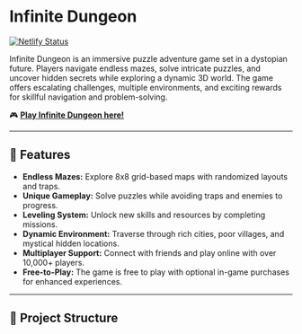 # Infinite Dungeon  

[![Netlify Status](https://api.netlify.com/api/v1/badges/your-badge-id/deploy-status)](https://infinite-dungeon.netlify.app/)  

Infinite Dungeon is an immersive puzzle adventure game set in a dystopian future. Players navigate endless mazes, solve intricate puzzles, and uncover hidden secrets while exploring a dynamic 3D world. The game offers escalating challenges, multiple environments, and exciting rewards for skillful navigation and problem-solving.  

🎮 **[Play Infinite Dungeon here!](https://infinite-dungeon-3.netlify.app/)**  

---

## 🚀 Features  
- **Endless Mazes:** Explore 8x8 grid-based maps with randomized layouts and traps.  
- **Unique Gameplay:** Solve puzzles while avoiding traps and enemies to progress.  
- **Leveling System:** Unlock new skills and resources by completing missions.  
- **Dynamic Environment:** Traverse through rich cities, poor villages, and mystical hidden locations.  
- **Multiplayer Support:** Connect with friends and play online with over 10,000+ players.  
- **Free-to-Play:** The game is free to play with optional in-game purchases for enhanced experiences.  

---

## 📂 Project Structure  


